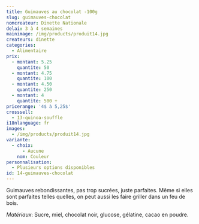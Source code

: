```yaml
---
title: Guimauves au chocolat -100g
slug: guimauves-chocolat
nomcreateur: Dinette Nationale
delai: 3 à 4 semaines
mainimage: /img/products/produit14.jpg
createurs: dinette
categories:
  - Alimentaire
prix:
  - montant: 5.25
    quantite: 50
  - montant: 4.75
    quantite: 100
  - montant: 4.50
    quantite: 250
  - montant: 4
    quantite: 500 +
pricerange: '4$ à 5,25$'
crosssell:
  - 13-quinoa-souffle
i18nlanguage: fr
images:
  - /img/products/produit14.jpg
variante:
  - choix:
      - Aucune
    nom: Couleur
personnalisation:
  - Plusieurs options disponibles
id: 14-guimauves-chocolat
---
```

Guimauves rebondissantes, pas trop sucrées, juste parfaites. Même si elles sont parfaites telles quelles, on peut aussi les faire griller dans un feu de bois.

_Matériaux_: Sucre, miel, chocolat noir, glucose, gélatine, cacao en poudre.

